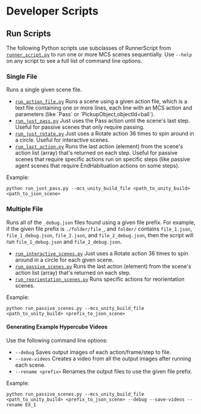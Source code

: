 # Developer Scripts

## Run Scripts

The following Python scripts use subclasses of RunnerScript from [`runner_script.py`](./runner_script.py) to run one or more MCS scenes sequentially. Use `--help` on any script to see a full list of command line options.

### Single File

Runs a single given scene file.

- [`run_action_file.py`](./run_action_file.py`) Runs a scene using a given action file, which is a text file containing one or more lines, each line with an MCS action and parameters (like `Pass` or `PickupObject,objectId=ball`).
- [`run_just_pass.py`](./run_just_pass.py) Just uses the Pass action until the scene's last step. Useful for passive scenes that only require passing.
- [`run_just_rotate.py`](./run_just_rotate.py) Just uses a Rotate action 36 times to spin around in a circle. Useful for interactive scenes.
- [`run_last_action.py`](./run_last_action.py) Runs the last action (element) from the scene's action list (array) that's returned on each step. Useful for passive scenes that require specific actions run on specific steps (like passive agent scenes that require EndHabituation actions on some steps).

Example:

```
python run_just_pass.py --mcs_unity_build_file <path_to_unity_build> <path_to_json_scene>
```

### Multiple File

Runs all of the `_debug.json` files found using a given file prefix. For example, if the given file prefix is `./folder/file_`, and `folder/` contains `file_1.json`, `file_1_debug.json`, `file_2.json`, and `file_2_debug.json`, then the script will run `file_1_debug.json` and `file_2_debug.json`.

- [`run_interactive_scenes.py`](./run_interactive_scenes.py) Just uses a Rotate action 36 times to spin around in a circle for each given scene.
- [`run_passive_scenes.py`](./run_passive_scenes.py) Runs the last action (element) from the scene's action list (array) that's returned on each step.
- [`run_reorientation_scenes.py`](./run_reorientation_scenes.py) Runs specific actions for reorientation scenes.

Example:

```
python run_passive_scenes.py --mcs_unity_build_file <path_to_unity_build> <prefix_to_json_scene>
```

#### Generating Example Hypercube Videos

Use the following command line options:

- `--debug` Saves output images of each action/frame/step to file.
- `--save-videos` Creates a video from all the output images after running each scene.
- `--rename <prefix>` Renames the output files to use the given file prefix.

Example:

```
python run_passive_scenes.py --mcs_unity_build_file <path_to_unity_build> <prefix_to_json_scene> --debug --save-videos --rename EX_1
```

